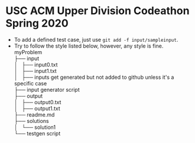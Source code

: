 # USC ACM Upper Division Codeathon Spring 2020

* To add a defined test case, just use `git add -f input/sampleinput`.
* Try to follow the style listed below, however, any style is fine.    
myProblem  
├── input  
│   ├── input0.txt  
│   ├── input1.txt  
│   ├── inputs get generated but not added to github unless it's a specific case  
├── input generator script  
├── output  
│   ├── output0.txt  
│   ├── output1.txt  
├── readme.md  
├── solutions  
│   └── solution1  
└── testgen script  
